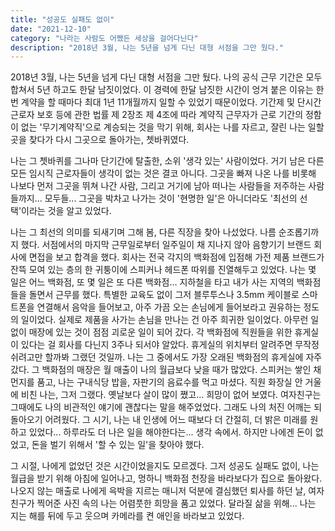 ```yaml
---
title: "성공도 실패도 없이"
date: "2021-12-10"
category: "나라는 사람도 어쨌든 세상을 걸어다닌다"
description: "2018년 3월, 나는 5년을 넘게 다닌 대형 서점을 그만 뒀다."
---
```

2018년 3월, 나는 5년을 넘게 다닌 대형 서점을 그만 뒀다. 나의 공식 근무 기간은 모두 합쳐서 5년 하고도 한달 남짓이었다. 이 경력에 한달 남짓한 시간이 엉겨 붙은 이유는 한번 계약을 할 때마다 최대 1년 11개월까지 일할 수 있었기 때문이었다. 기간제 및 단시간근로자 보호 등에 관한 법률 제 2장조 제 4조에 따라 계약직 근무자가 근로 기간의 정함이 없는 '무기계약직'으로 계승되는 것을 막기 위해, 회사는 나를 자르고, 잘린 나는 일할 곳을 찾다가 다시 그곳으로 돌아가는, 쳇바퀴였다.

나는 그 쳇바퀴를 그나마 단기간에 탈출한, 소위 '생각 있는' 사람이었다. 거기 남은 다른 모든 임시직 근로자들이 생각이 없는 것은 결코 아니다. 그곳을 빠져 나온 나를 비롯해 나보다 먼저 그곳을 뛰쳐 나간 사람, 그리고 거기에 남아 떠나는 사람들을 저주하는 사람들까지... 모두들... 그곳을 박차고 나가는 것이 '현명한 일'은 아니더라도 '최선의 선택'이라는 것을 알고 있었다.

나는 그 최선의 의미를 되새기며 그해 봄, 다른 직장을 찾아 나섰었다. 나름 순조롭기까지 했다. 서점에서의 마지막 근무일로부터 일주일이 채 지나지 않아 음향기기 브랜드 회사에 면접을 보고 합격을 했다. 회사는 전국 각지의 백화점에 입점해 가전 제품 브랜드가 잔뜩 모여 있는 층의 한 귀퉁이에 스피커나 헤드폰 따위를 진열해두고 있었다. 나는 몇 일은 어느 백화점, 또 몇 일은 또 다른 백화점... 지하철을 타고 내가 사는 지역의 백화점들을 돌면서 근무를 했다. 특별한 교육도 없이 그저 블루투스나 3.5mm 케이블로 스마트폰을 연결해서 음악을 들어보고, 아주 가끔 오는 손님에게 들어보라고 권유하는 정도의 일이었다. 실제로 제품을 사가는 손님을 만나는 건 아주 희귀한 일이었다. 아무런 일 없이 매장에 있는 것이 점점 괴로운 일이 되어 갔다. 각 백화점에 직원들을 위한 휴게실이 있다는 걸 회사를 다닌지 3주나 되서야 알았다. 휴게실의 위치부터 알려주면 무작정 쉬려고만 할까봐 그랬던 것일까. 나는 그 중에서도 가장 오래된 백화점의 휴게실에 자주 갔다. 그 백화점의 매장은 월 매출이 나의 월급보다 낮을 때가 많았다. 스피커는 쌓인 채 먼지를 품고, 나는 구내식당 밥을, 자판기의 음료수를 먹고 마셨다. 직원 화장실 안 거울에 비친 나는, 그저 그랬다. 옛날보다 살이 많이 쪘고... 희망이 없어 보였다. 여자친구는 그때에도 나의 비관적인 얘기에 괜찮다는 말을 해주었었다. 그래도 나의 처진 어깨는 되돌아오기 어려웠다. 그 시기, 나는 내 인생에 어느 때보다 더 간절히, 더 밝은 미래를 원하고 있었다... 하루라도 더 나은 일을 해야한다는... 생각 속에서. 하지만 나에겐 돈이 없었고, 돈을 벌기 위해서 '할 수 있는 일'을 찾아야 했다.

그 시절, 나에게 없었던 것은 시간이었을지도 모르겠다. 그저 성공도 실패도 없이, 나는 월급을 받기 위해 아침에 일어나고, 멍하니 백화점 천장을 바라보다가 집으로 돌아왔다. 나오지 않는 매출로 나에게 윽박을 지르는 매니저 덕분에 결심했던 퇴사를 하던 날, 여자친구가 찍어준 사진 속의 나는 어렴풋한 희망을 품고 있었다. 달라질 삶을 위해... 나는 지는 해를 뒤에 두고 웃으며 카메라를 켠 애인을 바라보고 있었다.